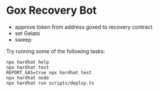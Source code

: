 # Gox Recovery Bot

- approve token from address goxed to recovery contract
- set Gelato
- sweep

Try running some of the following tasks:

```shell
npx hardhat help
npx hardhat test
REPORT_GAS=true npx hardhat test
npx hardhat node
npx hardhat run scripts/deploy.ts
```
